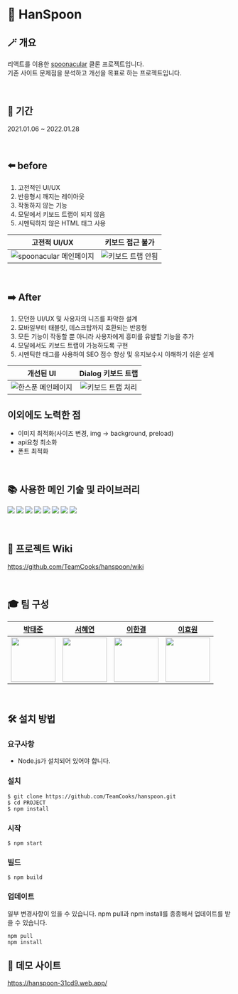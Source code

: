 # 🥄 HanSpoon

## 🪄 개요
리액트를 이용한 [spoonacular](https://spoonacular.com/) 클론 프로젝트입니다.<br>
기존 사이트 문제점을 분석하고 개선을 목표로 하는 프로젝트입니다.

<br>

## 📆 기간
2021.01.06 ~ 2022.01.28

<br>

## ⬅️ before
1. 고전적인 UI/UX
2. 반응형시 깨지는 레이아웃
3. 작동하지 않는 기능
4. 모달에서 키보드 트랩이 되지 않음
5. 시멘틱하지 않은 HTML 태그 사용

| 고전적 UI/UX | 키보드 접근 불가 |
|:---:|:---:|
| ![spoonacular 메인페이지](https://user-images.githubusercontent.com/76270892/152292706-b9376cd2-f5be-4f6d-afbe-4fff8562af1b.png) | ![키보드 트랩 안됨](https://user-images.githubusercontent.com/76270892/152292509-84e63307-1f97-44d0-a340-0f1602cdb17e.gif) |

<br>

## ➡️ After
1. 모던한 UI/UX 및 사용자의 니즈를 파악한 설계
2. 모바일부터 태블릿, 데스크탑까지 호환되는 반응형
3. 모든 기능이 작동할 뿐 아니라 사용자에게 흥미를 유발할 기능을 추가
4. 모달에서도 키보드 트랩이 가능하도록 구현
5. 시멘틱한 태그를 사용하여 SEO 점수 향상 및 유지보수시 이해하기 쉬운 설계


| 개선된 UI | Dialog 키보드 트랩 |
|:---:|:---:|
| ![한스푼 메인페이지](https://user-images.githubusercontent.com/76270892/152292806-f2f68695-2697-4f64-8d1f-fd1b709cc6b7.png) | ![키보드 트랩 처리](https://user-images.githubusercontent.com/76270892/152292609-145ae5a3-72d8-4754-9792-b2ff23e09124.gif) |


## 이외에도 노력한 점
- 이미지 최적화(사이즈 변경, img -> background, preload)
- api요청 최소화
- 폰트 최적화
<br>

## 📚 사용한 메인 기술 및 라이브러리
<img src="https://img.shields.io/badge/html-E34F26?style=for-the-badge&logo=html5&logoColor=white"> <img src="https://img.shields.io/badge/css-1572B6?style=for-the-badge&logo=css3&logoColor=white"> <img src="https://img.shields.io/badge/javascript-F7DF1E?style=for-the-badge&logo=javascript&logoColor=black"> <img src="https://img.shields.io/badge/react(cra)-61DAFB?style=for-the-badge&logo=react&logoColor=black"> <img src="https://img.shields.io/badge/sass-CC6699?style=for-the-badge&logo=sass&logoColor=black"> <img src="https://img.shields.io/badge/firebase-FFCA28?style=for-the-badge&logo=firebase&logoColor=black"> <img src="https://img.shields.io/badge/firestore-FFCA28?style=for-the-badge&logo=firebase&logoColor=black"> <img src="https://img.shields.io/badge/webpack-8DD6F9?style=for-the-badge&logo=webpack&logoColor=black">

<br>

## 📝 프로젝트 Wiki
https://github.com/TeamCooks/hanspoon/wiki

<br>

## 🎓 팀 구성

|   [박태준](https://github.com/joker77z) | [서혜연](https://github.com/skojphy) | [이한결](https://github.com/hanana1253) | [이효원](https://github.com/hhhyyo) |
|:---:|:---:|:---:|:---:|
| <img src="https://avatars.githubusercontent.com/joker77z" width="100"> | <img src="https://avatars.githubusercontent.com/skojphy" width="100"> | <img src="https://avatars.githubusercontent.com/hanana1253" width="100"> | <img src="https://avatars.githubusercontent.com/hhhyyo" width="100"> |

<br>

## 🛠 설치 방법
### 요구사항
- Node.js가 설치되어 있어야 합니다.

### 설치
```
$ git clone https://github.com/TeamCooks/hanspoon.git
$ cd PROJECT
$ npm install
```

### 시작
```
$ npm start
```

### 빌드
```
$ npm build
```

### 업데이트
일부 변경사항이 있을 수 있습니다. npm pull과 npm install를 종종해서 업데이트를 받을 수 있습니다.
```
npm pull
npm install
```

## 🌟 데모 사이트
https://hanspoon-31cd9.web.app/
